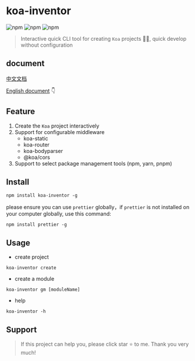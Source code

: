 # koa-inventor

![npm](https://img.shields.io/npm/dm/koa-inventor)
![npm](https://img.shields.io/npm/l/koa-inventor)
![npm](https://img.shields.io/npm/v/koa-inventor)

> Interactive quick CLI tool for creating `Koa` projects 🚀🚀, quick develop without configuration

## document

[中文文档](./README_CH.md)

[English document](./README.md) 👇

## Feature

1. Create the `Koa` project interactively
2. Support for configurable middleware
   - koa-static
   - koa-router
   - koa-bodyparser
   - @koa/cors
3. Support to select package management tools (npm, yarn, pnpm)

## Install

```shell
npm install koa-inventor -g
```

please ensure you can use `prettier` globally，if `prettier` is not installed on your computer globally, use this command: 

```shell
npm install prettier -g
```

## Usage


- create project

```shell
koa-inventor create
```

- create a module

```shell
koa-inventor gm [moduleName]
```

- help

```shell
koa-inventor -h
```

## Support

> If this project can help you, please click star ⭐ to me. Thank you very much!
